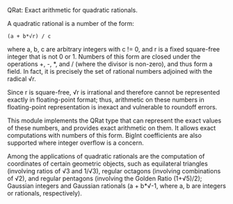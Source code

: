 QRat: Exact arithmetic for quadratic rationals.

A quadratic rational is a number of the form:

	(a + b*√r) / c

where a, b, c are arbitrary integers with c != 0, and r is a fixed square-free
integer that is not 0 or 1.  Numbers of this form are closed under the
operations +, -, *, and / (where the divisor is non-zero), and thus form a
field.  In fact, it is precisely the set of rational numbers adjoined with the
radical √r.

Since r is square-free, √r is irrational and therefore cannot be represented
exactly in floating-point format; thus, arithmetic on these numbers in
floating-point representation is inexact and vulnerable to roundoff errors.

This module implements the QRat type that can represent the exact values of
these numbers, and provides exact arithmetic on them. It allows exact
computations with numbers of this form.  BigInt coefficients are also supported
where integer overflow is a concern.

Among the applications of quadratic rationals are the computation of
coordinates of certain geometric objects, such as equilateral triangles
(involving ratios of √3 and 1/√3), regular octagons (involving combinations of
√2), and regular pentagons (involving the Golden Ratio (1+√5)/2); Gaussian
integers and Gaussian rationals (a + b*√-1, where a, b are integers or
rationals, respectively).

